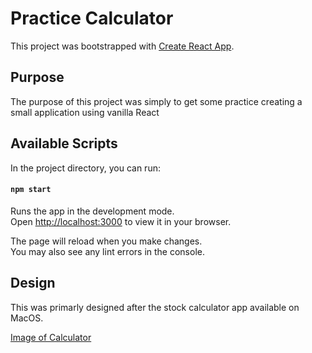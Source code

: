 # Practice Calculator

This project was bootstrapped with [Create React App](https://github.com/facebook/create-react-app).

## Purpose

The purpose of this project was simply to get some practice creating a small application using vanilla React

## Available Scripts

In the project directory, you can run:

#### `npm start`

Runs the app in the development mode.\
Open [http://localhost:3000](http://localhost:3000) to view it in your browser.

The page will reload when you make changes.\
You may also see any lint errors in the console.

## Design

This was primarly designed after the stock calculator app available on MacOS.

[Image of Calculator]("screenshot.png")

